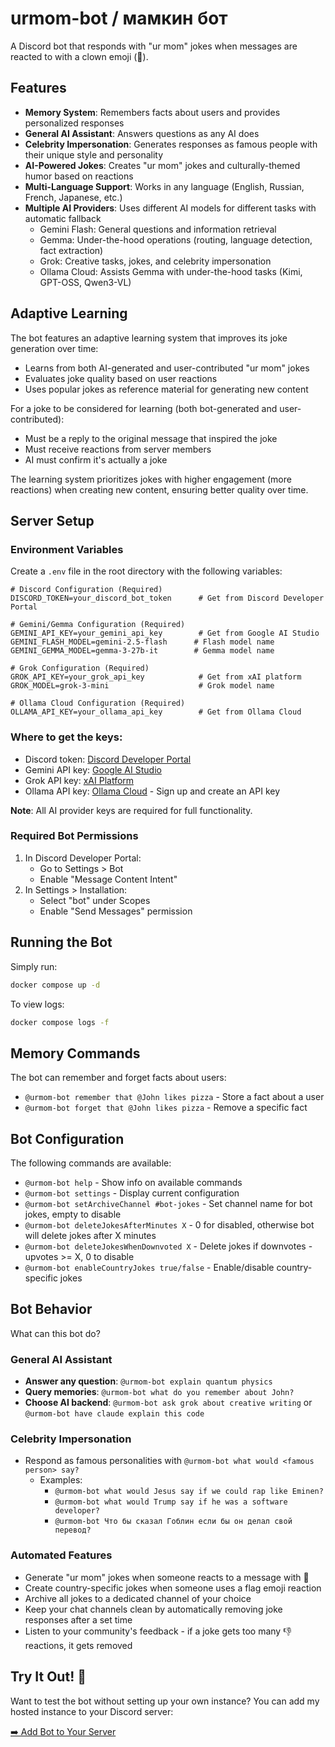 # urmom-bot / мамкин бот

A Discord bot that responds with "ur mom" jokes when messages are reacted to with a clown emoji (🤡).

## Features
- **Memory System**: Remembers facts about users and provides personalized responses
- **General AI Assistant**: Answers questions as any AI does
- **Celebrity Impersonation**: Generates responses as famous people with their unique style and personality
- **AI-Powered Jokes**: Creates "ur mom" jokes and culturally-themed humor based on reactions
- **Multi-Language Support**: Works in any language (English, Russian, French, Japanese, etc.)
- **Multiple AI Providers**: Uses different AI models for different tasks with automatic fallback
  - Gemini Flash: General questions and information retrieval
  - Gemma: Under-the-hood operations (routing, language detection, fact extraction)
  - Grok: Creative tasks, jokes, and celebrity impersonation
  - Ollama Cloud: Assists Gemma with under-the-hood tasks (Kimi, GPT-OSS, Qwen3-VL)

## Adaptive Learning
The bot features an adaptive learning system that improves its joke generation over time:

- Learns from both AI-generated and user-contributed "ur mom" jokes
- Evaluates joke quality based on user reactions
- Uses popular jokes as reference material for generating new content

For a joke to be considered for learning (both bot-generated and user-contributed):
- Must be a reply to the original message that inspired the joke
- Must receive reactions from server members
- AI must confirm it's actually a joke

The learning system prioritizes jokes with higher engagement (more reactions) when creating new content, ensuring better quality over time.

## Server Setup

### Environment Variables
Create a `.env` file in the root directory with the following variables:

```env
# Discord Configuration (Required)
DISCORD_TOKEN=your_discord_bot_token      # Get from Discord Developer Portal

# Gemini/Gemma Configuration (Required)
GEMINI_API_KEY=your_gemini_api_key        # Get from Google AI Studio
GEMINI_FLASH_MODEL=gemini-2.5-flash      # Flash model name
GEMINI_GEMMA_MODEL=gemma-3-27b-it        # Gemma model name

# Grok Configuration (Required)
GROK_API_KEY=your_grok_api_key            # Get from xAI platform
GROK_MODEL=grok-3-mini                    # Grok model name

# Ollama Cloud Configuration (Required)
OLLAMA_API_KEY=your_ollama_api_key        # Get from Ollama Cloud
```

### Where to get the keys:
- Discord token: [Discord Developer Portal](https://discord.com/developers/applications)
- Gemini API key: [Google AI Studio](https://aistudio.google.com)
- Grok API key: [xAI Platform](https://console.x.ai/)
- Ollama API key: [Ollama Cloud](https://ollama.com) - Sign up and create an API key

**Note**: All AI provider keys are required for full functionality.

### Required Bot Permissions
1. In Discord Developer Portal:
   - Go to Settings > Bot
   - Enable "Message Content Intent"
2. In Settings > Installation:
   - Select "bot" under Scopes
   - Enable "Send Messages" permission

## Running the Bot

Simply run:
```bash
docker compose up -d
```

To view logs:
```bash
docker compose logs -f
```

## Memory Commands
The bot can remember and forget facts about users:
- `@urmom-bot remember that @John likes pizza` - Store a fact about a user
- `@urmom-bot forget that @John likes pizza` - Remove a specific fact

## Bot Configuration
The following commands are available:
- `@urmom-bot help` - Show info on available commands
- `@urmom-bot settings` - Display current configuration
- `@urmom-bot setArchiveChannel #bot-jokes` - Set channel name for bot jokes, empty to disable
- `@urmom-bot deleteJokesAfterMinutes X` - 0 for disabled, otherwise bot will delete jokes after X minutes
- `@urmom-bot deleteJokesWhenDownvoted X` - Delete jokes if downvotes - upvotes >= X, 0 to disable
- `@urmom-bot enableCountryJokes true/false` - Enable/disable country-specific jokes

## Bot Behavior
What can this bot do?

### General AI Assistant
- **Answer any question**: `@urmom-bot explain quantum physics`
- **Query memories**: `@urmom-bot what do you remember about John?`
- **Choose AI backend**: `@urmom-bot ask grok about creative writing` or `@urmom-bot have claude explain this code`

### Celebrity Impersonation
- Respond as famous personalities with `@urmom-bot what would <famous person> say?`
  - Examples:
    - `@urmom-bot what would Jesus say if we could rap like Eminen?`
    - `@urmom-bot what would Trump say if he was a software developer?`
    - `@urmom-bot Что бы сказал Гоблин если бы он делал свой перевод?`

### Automated Features
- Generate "ur mom" jokes when someone reacts to a message with 🤡
- Create country-specific jokes when someone uses a flag emoji reaction
- Archive all jokes to a dedicated channel of your choice
- Keep your chat channels clean by automatically removing joke responses after a set time
- Listen to your community's feedback - if a joke gets too many 👎 reactions, it gets removed

## Try It Out! 🤖
Want to test the bot without setting up your own instance? You can add my hosted instance to your Discord server:

[➡️ Add Bot to Your Server](https://discord.com/oauth2/authorize?client_id=1333878858138652682)